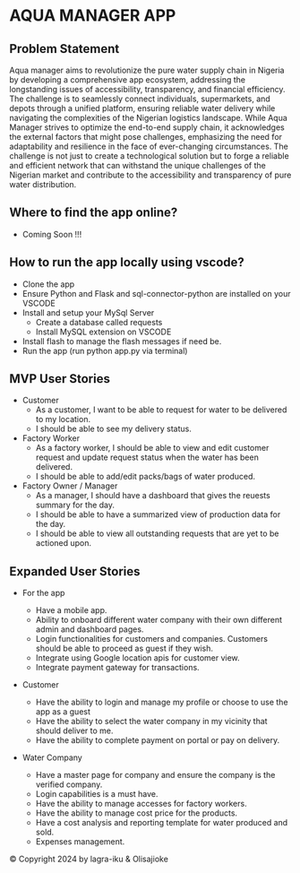 # AQUA MANAGER APP

## Problem Statement
Aqua manager aims to revolutionize the pure water supply chain in Nigeria by developing a comprehensive app ecosystem, addressing the longstanding issues of accessibility, transparency, and financial efficiency. 
The challenge is to seamlessly connect individuals, supermarkets, and depots through a unified platform, ensuring reliable water delivery while navigating the complexities of the Nigerian logistics landscape. 
While Aqua Manager strives to optimize the end-to-end supply chain, it acknowledges the external factors that might pose challenges, emphasizing the need for adaptability and resilience in the face of ever-changing circumstances. 
The challenge is not just to create a technological solution but to forge a reliable and efficient network that can withstand the unique challenges of the Nigerian market and contribute to the accessibility and transparency of pure water distribution.

## Where to find the app online?
- Coming Soon !!!

## How to run the app locally using vscode?
- Clone the app
- Ensure Python and Flask and sql-connector-python are installed on your VSCODE
- Install and setup your MySql Server
    - Create a database called requests
    - Install MySQL extension on VSCODE
- Install flash to manage the flash messages if need be.
- Run the app (run python app.py via terminal)

## MVP User Stories
- Customer
    - As a customer, I want to be able to request for water to be delivered to my location.
    - I should be able to see my delivery status.
- Factory Worker
    - As a factory worker, I should be able to view and edit customer request and update request status when the water has been delivered.
    - I should be able to add/edit packs/bags of water produced.
- Factory Owner / Manager
    - As a manager, I should have a dashboard that gives the reuests summary for the day.
    - I should be able to have a summarized view of production data for the day.
    - I should be able to view all outstanding requests that are yet to be actioned upon.

## Expanded User Stories
- For the app
    - Have a mobile app.
    - Ability to onboard different water company with their own different admin and dashboard pages.
    - Login functionalities for customers and companies. Customers should be able to proceed as guest if they wish.
    - Integrate using Google location apis for customer view.
    - Integrate payment gateway for transactions.

- Customer
    - Have the ability to login and manage my profile or choose to use the app as a guest
    - Have the ability to select the water company in my vicinity that should deliver to me.
    - Have the ability to complete payment on portal or pay on delivery.

- Water Company
    - Have a master page for company and ensure the company is the verified company.
    - Login capabilities is a must have.
    - Have the ability to manage accesses for factory workers.
    - Have the ability to manage cost price for the products.
    - Have a cost analysis and reporting template for water produced and sold.
    - Expenses management.

&copy; Copyright 2024 by lagra-iku & Olisajioke


